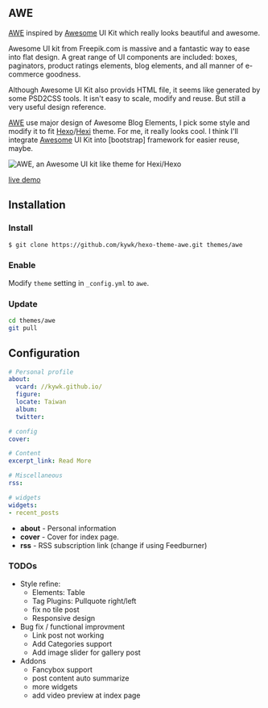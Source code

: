 ## AWE ##

[AWE] inspired by [Awesome] UI Kit which really looks beautiful and awesome.

Awesome UI kit from Freepik.com is massive and a fantastic way to ease into flat design. 
A great range of UI components are included: boxes, paginators, product ratings elements, blog elements, and all manner of e-commerce goodness.

Although Awesome UI Kit also provids HTML file, it seems like generated by some PSD2CSS tools. 
It isn't easy to scale, modify and reuse. But still a very useful design reference.

[AWE] use major design of Awesome Blog Elements, I pick some style and modify it to fit [Hexo]/[Hexi] theme. 
For me, it really looks cool. I think I'll integrate [Awesome] UI Kit into [bootstrap] framework for easier reuse, maybe.

![AWE, an Awesome UI kit like theme for Hexi/Hexo](https://lh4.googleusercontent.com/-ukk6PuwtsfI/UtyRVXZOLXI/AAAAAAAAByI/aohens6V3Ng/w1031-h729-no/localhost-4000-page-5-.jpg)

[live demo](http://kywk.github.io/hexo-theme-awe/)


## Installation

### Install

``` bash
$ git clone https://github.com/kywk/hexo-theme-awe.git themes/awe
```

### Enable

Modify `theme` setting in `_config.yml` to `awe`.

### Update

``` bash
cd themes/awe
git pull
```


## Configuration

``` yml
# Personal profile
about:
  vcard: //kywk.github.io/
  figure:
  locate: Taiwan
  album:
  twitter:

# config
cover:

# Content
excerpt_link: Read More

# Miscellaneous
rss:

# widgets
widgets:
- recent_posts
```
- **about** - Personal information
- **cover** - Cover for index page.
- **rss** - RSS subscription link (change if using Feedburner)


### TODOs ###

-   Style refine:
    -   Elements: Table
    -   Tag Plugins: Pullquote right/left
    -   fix no tile post
    -   Responsive design
-   Bug fix / functional improvment
    -   Link post not working
    -   Add Categories support
    -   Add image slider for gallery post
-   Addons
    -   Fancybox support
    -   post content auto summarize
    -   more widgets
    -   add video preview at index page


[Hexo]: http://zespia.tw/hexo/
[Hexi]: https://github.com/kywk/hexi
[AWE]: https://github.com/kywk/hexo-theme-awe
[Awesome]: http://goo.gl/H8OMRE
